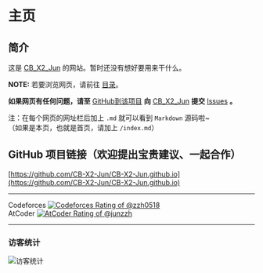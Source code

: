 <script type="text/javascript">
alert("欢迎来到我的网站！");
</script>

# 主页
## 简介
这是 [CB_X2_Jun](https://github.com/CB-X2-Jun) 的网站。暂时还没有想好要用来干什么。 

**NOTE:** 若要浏览网页，请前往 [目录](https://cb-x2-jun.github.io/目录)。

**如果网页有任何问题，请至** [GitHub到该项目](https://github.com/CB-X2-Jun/CB-X2-Jun.github.io) **向** [CB_X2_Jun](https://github.com/CB-X2-Jun) **提交** [Issues](https://github.com/CB-X2-Jun/CB-X2-Jun.github.io/issues) **。**

注：在每个网页的网址栏后加上 `.md` 就可以看到 `Markdown` 源码啦~  
（如果是本页，也就是首页，请加上 `/index.md`）

## GitHub 项目链接（欢迎提出宝贵建议、一起合作）
[https://github.com/CB-X2-Jun/CB-X2-Jun.github.io](https://github.com/CB-X2-Jun/CB-X2-Jun.github.io)

---
Codeforces [![Codeforces Rating of @zzh0518](https://cfrating.baoshuo.dev/rating?username=zzh0518&style=social)](https://codeforces/profile/zzh0518)  
AtCoder [![AtCoder Rating of @junzzh](https://atrating.baoshuo.dev/rating?username=junzzh&style=social)](https://atcoder.jp/users/junzzh)

---
### 访客统计
![访客统计](https://flagcounter.me/e7K)
